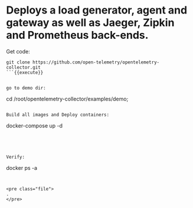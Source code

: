 # Deploys a load generator, agent and gateway as well as Jaeger, Zipkin and Prometheus back-ends. 


Get code:

```
git clone https://github.com/open-telemetry/opentelemetry-collector.git
```{{execute}}


go to demo dir:
```
cd /root/opentelemetry-collector/examples/demo;
```{{execute}}

Build all images and Deploy containers:
```
docker-compose up -d
```{{execute}}




Verify:
```
docker ps -a
```{{execute}}


<pre class="file">
.
</pre>